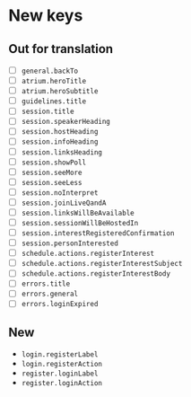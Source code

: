 # New keys

## Out for translation

- [ ] `general.backTo`
- [ ] `atrium.heroTitle`
- [ ] `atrium.heroSubtitle`
- [ ] `guidelines.title`
- [ ] `session.title`
- [ ] `session.speakerHeading`
- [ ] `session.hostHeading`
- [ ] `session.infoHeading`
- [ ] `session.linksHeading`
- [ ] `session.showPoll`
- [ ] `session.seeMore`
- [ ] `session.seeLess`
- [ ] `session.noInterpret`
- [ ] `session.joinLiveQandA`
- [ ] `session.linksWillBeAvailable`
- [ ] `session.sessionWillBeHostedIn`
- [ ] `session.interestRegisteredConfirmation`
- [ ] `session.personInterested`
- [ ] `schedule.actions.registerInterest`
- [ ] `schedule.actions.registerInterestSubject`
- [ ] `schedule.actions.registerInterestBody`
- [ ] `errors.title`
- [ ] `errors.general`
- [ ] `errors.loginExpired`

## New

- `login.registerLabel`
- `login.registerAction`
- `register.loginLabel`
- `register.loginAction`
